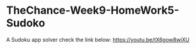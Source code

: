 # TheChance-Week9-HomeWork5-Sudoko
A Sudoku app solver 
check the link below:
https://youtu.be/tX6gow8wjXU

